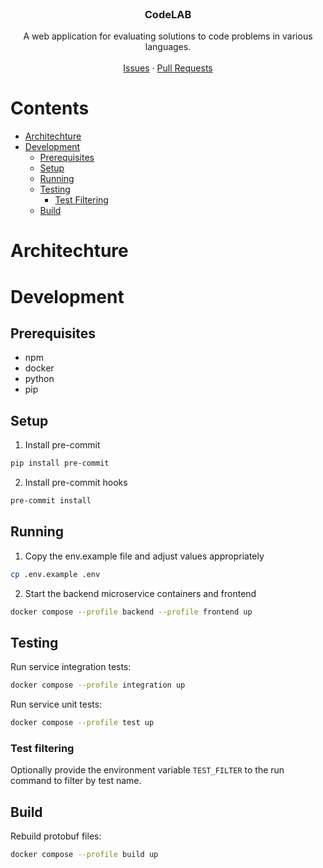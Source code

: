 <br />
<p align="center">
  <h3 align="center">CodeLAB</h3>

  <p align="center">
    A web application for evaluating solutions to code problems in various languages.
    <br />
    <br />
    <a href="https://github.com/Obliie/CodeLAB/issues">Issues</a>
    ·
    <a href="https://github.com/Obliie/CodeLAB/pulls">Pull Requests</a>
  </p>
</p>

# Contents

-   [Architechture](#architechture)
-   [Development](#development)
    -   [Prerequisites](#prerequisites)
    -   [Setup](#setup)
    -   [Running](#running)
    -   [Testing](#testing)
        - [Test Filtering](#test-filtering)
    -   [Build](#build)

# Architechture

# Development

## Prerequisites

-   npm
-   docker
-   python
-   pip

## Setup

1. Install pre-commit

```sh
pip install pre-commit
```

2. Install pre-commit hooks

```sh
pre-commit install
```

## Running

1. Copy the env.example file and adjust values appropriately

```sh
cp .env.example .env
```

2. Start the backend microservice containers and frontend

```sh
docker compose --profile backend --profile frontend up
```

## Testing

Run service integration tests:

```sh
docker compose --profile integration up
```

Run service unit tests:

```sh
docker compose --profile test up
```

### Test filtering

Optionally provide the environment variable `TEST_FILTER` to the run command to filter by test name.

## Build

Rebuild protobuf files:

```sh
docker compose --profile build up
```
